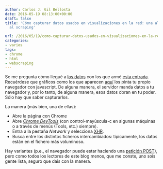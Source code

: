 ```yaml
---
author: Carlos J. Gil Bellosta
date: 2016-05-19 08:13:00+00:00
draft: false
title: 'Cómo capturar datos usados en visualizaciones en la red: una alternativa robusta
  al scraping'

url: /2016/05/19/como-capturar-datos-usados-en-visualizaciones-en-la-red-una-alternativa-robusta-al-scraping/
categories:
- varios
tags:
- chrome
- html
- webscraping
---
```


Se me pregunta cómo llegué a [los datos](https://spreadsheets.google.com/feeds/list/1vyVTJPr7ZpuQI4m17cekWl485cQ-Zh6O9Yb6zXkPpYI/od6/public/values?alt=json) con los que armé [esta entrada](https://www.datanalytics.com/2016/05/09/encuestas-electorales-medios-y-sesgos-ii/). Recuérdese que gráficos como los que aparecen [aquí](http://www.elmundo.es/grafico/espana/2015/10/15/561fe19422601dd7728b45ef.html) los pinta tu propio navegador con javascript. De alguna manera, el servidor manda datos a tu navegador y, por lo tanto, de alguna manera, esos datos obran en tu poder. Sólo hay que saber capturarlos.

La manera (más bien, una de ellas):

* Abre la página con Chrome
* Abre [_Chrome DevTools_](https://developer.chrome.com/devtools) (con control-mayúscula-c en algunas máquinas o a través de menús (Tools, etc.) siempre).
* Entra a la pestaña _Network_ y selecciona [XHR](https://en.wikipedia.org/wiki/XMLHttpRequest).
* Busca entre los distintos ficheros intercambiados: típicamente, los datos están en el fichero  más voluminoso.

Hay variantes (p.e., el navegador puede estar haciendo una [petición POST](https://en.wikipedia.org/wiki/POST_(HTTP))), pero como todos los lectores de este blog menos, que me conste, uno sois gente lista, seguro que dais con la manera.

